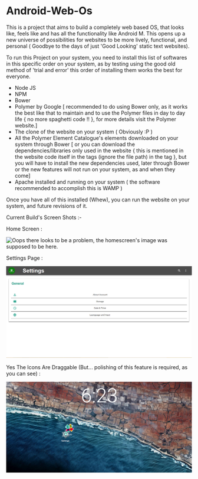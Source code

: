 # Android-Web-Os
This is a project that aims to build a completely web based OS, that
looks like, feels like and has all the functionality like Android M.
This opens up a new universe of possibilities for websites to be more
lively, functional, and personal ( Goodbye to the days of just 'Good
Looking' static text websites).

To run this Project on your system, you need to install this list of
softwares in this specific order on your system, as by testing using the
good old method of 'trial and error' this order of installing them works
the best for everyone.

* Node JS
* NPM
* Bower
* Polymer by Google [ recommended to do using Bower only, as it works
the best like that to maintain and to use the Polymer files in day to
day life { no more spaghetti code !! }, for more details visit the
Polymer website.]
* The clone of the website on your system ( Obviously :P )
* All the Polymer Element Catalogue's elements downloaded on your
system through Bower [ or you can download the dependencies/libraries
only used in the website { this is mentioned in the website code itself
in the <link></link> tags (ignore the file path) in the <head></head>tag }, 
but you will have to install the new dependencies used, later
through Bower or the new features will not run on your system, as and when they come]
* Apache installed and running on your system ( the software
recommended to accomplish this is WAMP )

Once you have all of this installed (Whew), you can run the website on
your system, and future revisions of it.

Current Build's Screen Shots :-

 Home Screen :
 
![Oops there looks to be a problem, the homescreen's image was supposed to be here.](Capture.PNG.jpg?raw=true "Optional Title")


Settings Page :

![Oops there looks to be a problem, the settings page's image was supposed to be here.](Capture3.PNG?raw=true "Optional Title")


Yes The Icons Are Draggable (But... polishing of this feature is required, as you can see) :

![Oops there looks to be a problem, the dragged-icons-on-the-homepage's was supposed to be here.](Capture1.PNG?raw=true "Optional Title")
